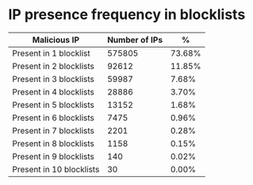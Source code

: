 # IP presence frequency in blocklists
| Malicious IP | Number of IPs | % |
|----|----|----|
| Present in 1 blocklist | 575805 | 73.68% |
| Present in 2 blocklists | 92612 | 11.85% |
| Present in 3 blocklists | 59987 | 7.68% |
| Present in 4 blocklists | 28886 | 3.70% |
| Present in 5 blocklists | 13152 | 1.68% |
| Present in 6 blocklists | 7475 | 0.96% |
| Present in 7 blocklists | 2201 | 0.28% |
| Present in 8 blocklists | 1158 | 0.15% |
| Present in 9 blocklists | 140 | 0.02% |
| Present in 10 blocklists | 30 | 0.00% |
